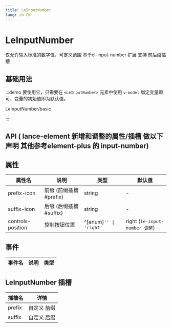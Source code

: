 ```yaml
---
title: LeInputNumber
lang: zh-CN
---
```


# LeInputNumber

仅允许输入标准的数字值，可定义范围 基于el-input-number 扩展 支持 前后缀插槽

## 基础用法

:::demo 要使用它，只需要在 `<LeInputNumber>` 元素中使用 `v-model` 绑定变量即可，变量的初始值即为默认值。

LeInputNumber/basic

:::


## API ( lance-element 新增和调整的属性/插槽 做以下声明 其他参考element-plus 的 input-number)

## 属性

| 属性名               | 说明          | 类型                                       | 默认值                          |
|-------------------|-------------|------------------------------------------|------------------------------|
| prefix-icon       | 前缀 (前缀插槽 #prefix) | string                        | -                      |
| suffix-icon        | 后缀 (后缀插槽 #suffix)   | string                        | -                      |
| controls-position | 控制按钮位置	     | ^[enum]`'' \| 'right'`                   | right (`le-input-number 调整`) |

## 事件

| 事件名	   | 说明	                     | 类型                                                                                    |
| ------ | ------------------------------- | --------------------------------------------------------------------------------------- |


## LeInputNumber 插槽

| 插槽名		    | 详情     |
| ------- |--------|
| prefix | 自定义 前缀 |
| suffix   | 自定义 后缀 |
